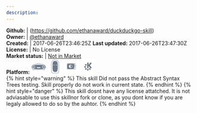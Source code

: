 ```yaml
---
description: 
---
```



**Github:** | (https://github.com/ethanaward/duckduckgo-skill)  
**Owner:** | [@ethanaward](https://github.com/ethanaward)  
**Created:** | 2017-06-26T23:46:25Z  **Last updated:** 2017-06-26T23:47:30Z  
**License:** | No License  
**Market status:** | [Not in Market](https://market.mycroft.ai/skill/)  
**Platform:**   ![](.gitbook/assets/mark-1-icon.png)  ![](.gitbook/assets/mark-2-icon.png)  ![](.gitbook/assets/picroft-icon.png)  ![](.gitbook/assets/kde.png)   
{% hint style="warning" %}
This skill Did not pass the Abstract Syntax Trees testing. Skill properly do not work in current state.
{% endhint %}
{% hint style="danger" %}
This skill dosnt have any license attatched. It is not adviasable to use this skillnor fork or clone, as you dont know if you are legaly allowed to do so by the auhtor.
{% endhint %}
